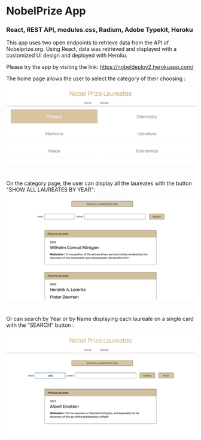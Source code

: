 # NobelPrize App

### React, REST API, modules.css, Radium, Adobe Typekit, Heroku
This app uses two open endpoints to retrieve data from the API of Nobelprize.org. 
Using React, data was retrieved and displayed with a customized UI design and deployed with Heroku.

Please try the app by visiting the link: https://nobeldeploy2.herokuapp.com/

The home page allows the user to select the category of their choosing :

![Alternate text](assets/home.png)
#
On the category page, the user can display all the laureates with the button "SHOW ALL LAUREATES BY YEAR":


![Alternate text](assets/showall.png)
#
Or can search by Year or by Name displaying each laureate on a single card with the "SEARCH" button :

![Alternate text](assets/searchbar.png)

